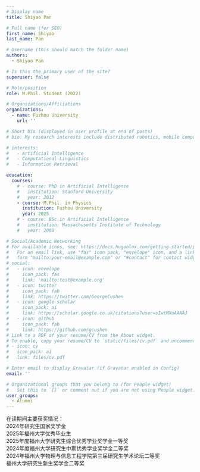```yaml
---
# Display name
title: Shiyao Pan

# Full name (for SEO)
first_name: Shiyao
last_name: Pan

# Username (this should match the folder name)
authors:
  - Shiyao Pan

# Is this the primary user of the site?
superuser: false

# Role/position
role: M.Phil. Student (2022)

# Organizations/Affiliations
organizations:
  - name: Fuzhou University
    url: ''

# Short bio (displayed in user profile at end of posts)
# bio: My research interests include distributed robotics, mobile computing and programmable matter.

# interests:
#   - Artificial Intelligence
#   - Computational Linguistics
#   - Information Retrieval

education:
  courses:
    # - course: PhD in Artificial Intelligence
    #   institution: Stanford University
    #   year: 2012
    - course: M.Phil. in Physics
      institution: Fuzhou University
      year: 2025
    # - course: BSc in Artificial Intelligence
    #   institution: Massachusetts Institute of Technology
    #   year: 2008

# Social/Academic Networking
# For available icons, see: https://docs.hugoblox.com/getting-started/page-builder/#icons
#   For an email link, use "fas" icon pack, "envelope" icon, and a link in the
#   form "mailto:your-email@example.com" or "#contact" for contact widget.
# social:
#   - icon: envelope
#     icon_pack: fas
#     link: 'mailto:test@example.org'
#   - icon: twitter
#     icon_pack: fab
#     link: https://twitter.com/GeorgeCushen
#   - icon: google-scholar
#     icon_pack: ai
#     link: https://scholar.google.co.uk/citations?user=sIwtMXoAAAAJ
#   - icon: github
#     icon_pack: fab
#     link: https://github.com/gcushen
# Link to a PDF of your resume/CV from the About widget.
# To enable, copy your resume/CV to `static/files/cv.pdf` and uncomment the lines below.
# - icon: cv
#   icon_pack: ai
#   link: files/cv.pdf

# Enter email to display Gravatar (if Gravatar enabled in Config)
email: ''

# Organizational groups that you belong to (for People widget)
#   Set this to `[]` or comment out if you are not using People widget.
user_groups:
  - Alumni
---
```


在读期间主要获奖情况：   
2024年研究生国家奖学金   
2025年福州大学优秀毕业生   
2025年度福州大学研究生综合优秀学业奖学金一等奖   
2024年度福州大学研究生中期优秀学业奖学金二等奖   
2024年福州大学物理与信息工程学院第三届研究生学术论坛二等奖   
福州大学研究生新生奖学金二等奖   

